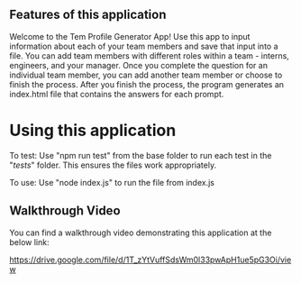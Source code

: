 ## Features of this application

Welcome to the Tem Profile Generator App!  Use this app to input information about each of your team members and save that input into a file.  You can add team members with different roles within a team - interns, engineers, and your manager.  Once you complete the question for an individual team member, you can add another team member or choose to finish the process.  After you finish the process, the program generates an index.html file that contains the answers for each prompt.

# Using this application

To test: Use "npm run test" from the base folder to run each test in the "_tests_" folder.  This ensures the files work appropriately.

To use: Use "node index.js" to run the file from index.js

## Walkthrough Video

You can find a walkthrough video demonstrating this application at the below link:

https://drive.google.com/file/d/1T_zYtVuffSdsWm0l33pwApH1ue5pG3Oi/view